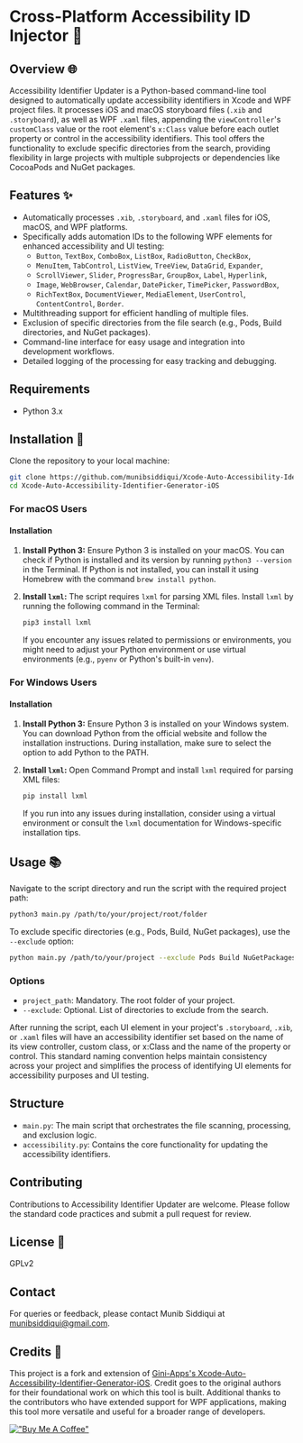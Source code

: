 # Cross-Platform Accessibility ID Injector 🚀 

## Overview 🌐
Accessibility Identifier Updater is a Python-based command-line tool designed to automatically update accessibility identifiers in Xcode and WPF project files. It processes iOS and macOS storyboard files (`.xib` and `.storyboard`), as well as WPF `.xaml` files, appending the `viewController`'s `customClass` value or the root element's `x:Class` value before each outlet property or control in the accessibility identifiers. This tool offers the functionality to exclude specific directories from the search, providing flexibility in large projects with multiple subprojects or dependencies like CocoaPods and NuGet packages.

## Features ✨
- Automatically processes `.xib`, `.storyboard`, and `.xaml` files for iOS, macOS, and WPF platforms.
- Specifically adds automation IDs to the following WPF elements for enhanced accessibility and UI testing:
  - `Button`, `TextBox`, `ComboBox`, `ListBox`, `RadioButton`, `CheckBox`,
  - `MenuItem`, `TabControl`, `ListView`, `TreeView`, `DataGrid`, `Expander`,
  - `ScrollViewer`, `Slider`, `ProgressBar`, `GroupBox`, `Label`, `Hyperlink`,
  - `Image`, `WebBrowser`, `Calendar`, `DatePicker`, `TimePicker`, `PasswordBox`,
  - `RichTextBox`, `DocumentViewer`, `MediaElement`, `UserControl`, `ContentControl`, `Border`.
- Multithreading support for efficient handling of multiple files.
- Exclusion of specific directories from the file search (e.g., Pods, Build directories, and NuGet packages).
- Command-line interface for easy usage and integration into development workflows.
- Detailed logging of the processing for easy tracking and debugging.

## Requirements
- Python 3.x

## Installation  💾 
Clone the repository to your local machine:

```bash
git clone https://github.com/munibsiddiqui/Xcode-Auto-Accessibility-Identifier-Generator-iOS.git
cd Xcode-Auto-Accessibility-Identifier-Generator-iOS
```
### For macOS Users

#### Installation

1. **Install Python 3:** Ensure Python 3 is installed on your macOS. You can check if Python is installed and its version by running `python3 --version` in the Terminal. If Python is not installed, you can install it using Homebrew with the command `brew install python`.

2. **Install `lxml`:** The script requires `lxml` for parsing XML files. Install `lxml` by running the following command in the Terminal:

   ```bash
   pip3 install lxml
   ```

   If you encounter any issues related to permissions or environments, you might need to adjust your Python environment or use virtual environments (e.g., `pyenv` or Python's built-in `venv`).

### For Windows Users

#### Installation

1. **Install Python 3:** Ensure Python 3 is installed on your Windows system. You can download Python from the official website and follow the installation instructions. During installation, make sure to select the option to add Python to the PATH.

2. **Install `lxml`:** Open Command Prompt and install `lxml` required for parsing XML files:

   ```cmd
   pip install lxml
   ```

   If you run into any issues during installation, consider using a virtual environment or consult the `lxml` documentation for Windows-specific installation tips.

## Usage 📚
Navigate to the script directory and run the script with the required project path:

```bash
python3 main.py /path/to/your/project/root/folder
```

To exclude specific directories (e.g., Pods, Build, NuGet packages), use the `--exclude` option:

```bash
python main.py /path/to/your/project --exclude Pods Build NuGetPackages
```

### Options
- `project_path`: Mandatory. The root folder of your project.
- `--exclude`: Optional. List of directories to exclude from the search.

After running the script, each UI element in your project's `.storyboard`, `.xib`, or `.xaml` files will have an accessibility identifier set based on the name of its view controller, custom class, or x:Class and the name of the property or control. This standard naming convention helps maintain consistency across your project and simplifies the process of identifying UI elements for accessibility purposes and UI testing.

## Structure
- `main.py`: The main script that orchestrates the file scanning, processing, and exclusion logic.
- `accessibility.py`: Contains the core functionality for updating the accessibility identifiers.

## Contributing
Contributions to Accessibility Identifier Updater are welcome. Please follow the standard code practices and submit a pull request for review.

## License 📄
GPLv2

## Contact
For queries or feedback, please contact Munib Siddiqui at munibsiddiqui@gmail.com.

## Credits 🙏
This project is a fork and extension of [Gini-Apps's Xcode-Auto-Accessibility-Identifier-Generator-iOS](https://github.com/Gini-Apps/Xcode-Auto-Accessibility-Identifier-Generator-iOS). Credit goes to the original authors for their foundational work on which this tool is built. Additional thanks to the contributors who have extended support for WPF applications, making this tool more versatile and useful for a broader range of developers.

[!["Buy Me A Coffee"](https://www.buymeacoffee.com/assets/img/custom_images/orange_img.png)](https://www.buymeacoffee.com/munibsiddiqui)
